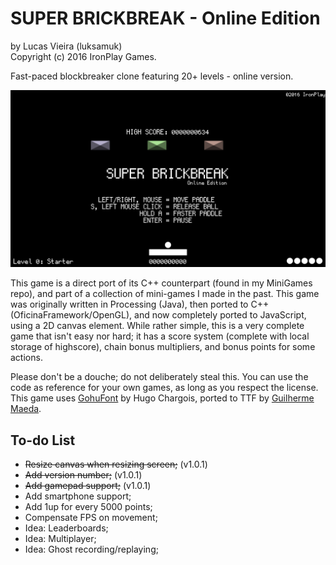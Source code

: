 SUPER BRICKBREAK - Online Edition
================
by Lucas Vieira (luksamuk)<br/>
Copyright (c) 2016 IronPlay Games.

Fast-paced blockbreaker clone featuring 20+ levels - online version.

![Game Screenshot](extra/screenshot.png)

This game is a direct port of its C++ counterpart (found in my MiniGames repo),
and part of a collection of mini-games I made in the past.
This game was originally written in Processing (Java), then ported to C++ (OficinaFramework/OpenGL), and now completely ported to JavaScript, using a 2D canvas element.
While rather simple, this is a very complete game that isn't easy nor hard; it has a score system (complete with local storage of highscore), chain bonus multipliers, and bonus points for some actions.

Please don't be a douche; do not deliberately steal this.
You can use the code as reference for your own games, as long as you respect the license.
This game uses [GohuFont](font.gohu.org) by Hugo Chargois, ported to TTF by [Guilherme Maeda](https://github.com/koemaeda/gohufont-ttf).

To-do List
----------
- ~~Resize canvas when resizing screen;~~ (v1.0.1)
- ~~Add version number;~~ (v1.0.1)
- ~~Add gamepad support;~~ (v1.0.1)
- Add smartphone support;
- Add 1up for every 5000 points;
- Compensate FPS on movement;
- Idea: Leaderboards;
- Idea: Multiplayer;
- Idea: Ghost recording/replaying;